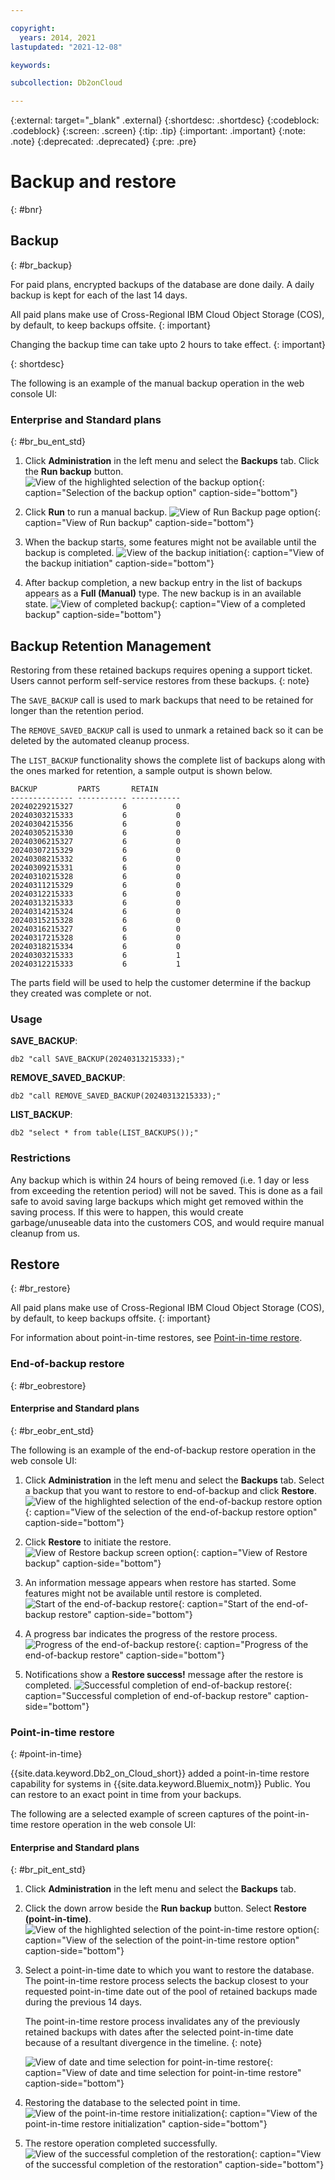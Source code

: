 ```yaml
---

copyright:
  years: 2014, 2021
lastupdated: "2021-12-08"

keywords:

subcollection: Db2onCloud

---
```



{:external: target="_blank" .external}
{:shortdesc: .shortdesc}
{:codeblock: .codeblock}
{:screen: .screen}
{:tip: .tip}
{:important: .important}
{:note: .note}
{:deprecated: .deprecated}
{:pre: .pre}

# Backup and restore
{: #bnr}

## Backup
{: #br_backup}

For paid plans, encrypted backups of the database are done daily. A daily backup is kept for each of the last 14 days.

All paid plans make use of Cross-Regional IBM Cloud Object Storage (COS), by default, to keep backups offsite. {: important}

Changing the backup time can take upto 2 hours to take effect. {: important}

{: shortdesc}

The following is an example of the manual backup operation in the web console UI:

### Enterprise and Standard plans
{: #br_bu_ent_std}

1. Click **Administration** in the left menu and select the **Backups** tab. Click the **Run backup** button.
![View of the highlighted selection of the backup option](images/backup_v2.png "Backup and restore console page"){: caption="Selection of the backup option" caption-side="bottom"}

2. Click **Run** to run a manual backup.
![View of Run Backup page option](images/backup_run_v2.png "Backup and restore console page"){: caption="View of Run backup" caption-side="bottom"}

3. When the backup starts, some features might not be available until the backup is completed.
![View of the backup initiation](images/backup_initiated_v2.png "Backup and restore console page"){: caption="View of the backup initiation" caption-side="bottom"}

4. After backup completion, a new backup entry in the list of backups appears as a **Full (Manual)** type. The new backup is in an available state.
![View of completed backup](images/backup_completed_v2.png "Backup and restore console page"){: caption="View of a completed backup" caption-side="bottom"}



## Backup Retention Management

Restoring from these retained backups requires opening a support ticket. Users cannot perform self-service restores from these backups.
{: note}

The `SAVE_BACKUP` call is used to mark backups that need to be retained for longer than the retention period.

The `REMOVE_SAVED_BACKUP` call is used to unmark a retained back so it can be deleted by the automated cleanup process.

The `LIST_BACKUP` functionality shows the complete list of backups along with the ones marked for retention, a sample output is shown below.

```
BACKUP         PARTS       RETAIN
-------------- ----------- -----------
20240229215327           6           0
20240303215333           6           0
20240304215356           6           0
20240305215330           6           0
20240306215327           6           0
20240307215329           6           0
20240308215332           6           0
20240309215331           6           0
20240310215328           6           0
20240311215329           6           0
20240312215333           6           0
20240313215333           6           0
20240314215324           6           0
20240315215328           6           0
20240316215327           6           0
20240317215328           6           0
20240318215334           6           0
20240303215333           6           1
20240312215333           6           1
```

The parts field will be used to help the customer determine if the backup they created was complete or not.

### Usage

**SAVE_BACKUP**:

`db2 "call SAVE_BACKUP(20240313215333);"`

**REMOVE_SAVED_BACKUP**:

`db2 "call REMOVE_SAVED_BACKUP(20240313215333);"`

**LIST_BACKUP**:

`db2 "select * from table(LIST_BACKUPS());"`

### Restrictions

Any backup which is within 24 hours of being removed (i.e. 1 day or less from exceeding the retention period) will not be saved. This is done as a fail safe to avoid saving large backups which might get removed within the saving process. If this were to happen, this would create garbage/unuseable data into the customers COS, and would require manual cleanup from us.

## Restore
{: #br_restore}

All paid plans make use of Cross-Regional IBM Cloud Object Storage (COS), by default, to keep backups offsite. {: important}

For information about point-in-time restores, see [Point-in-time restore](#point-in-time).






### End-of-backup restore
{: #br_eobrestore}

#### Enterprise and Standard plans
{: #br_eobr_ent_std}

The following is an example of the end-of-backup restore operation in the web console UI:

1. Click **Administration** in the left menu and select the **Backups** tab. Select a backup that you want to restore to end-of-backup and click **Restore**.
![View of the highlighted selection of the end-of-backup restore option](images/eobrestore_selection_v2.png "Backup and restore console page"){: caption="View of the selection of the end-of-backup restore option" caption-side="bottom"}

2. Click **Restore** to initiate the restore.
![View of Restore backup screen option](images/eobrestore_restore_backup_v2.png "Backup and restore console page"){: caption="View of Restore backup" caption-side="bottom"}

3. An information message appears when restore has started. Some features might not be available until restore is completed.
![Start of the end-of-backup restore](images/eobrestore_started_v2.png "Backup and restore console page"){: caption="Start of the end-of-backup restore" caption-side="bottom"}

4. A progress bar indicates the progress of the restore process.
![Progress of the end-of-backup restore](images/eobrestore_progress_v2.png "Backup and restore console page"){: caption="Progress of the end-of-backup restore" caption-side="bottom"}

5. Notifications show a **Restore success!** message after the restore is completed.
![Successful completion of end-of-backup restore](images/eobrestore_success_v2.png "Backup and restore console page"){: caption="Successful completion of end-of-backup restore" caption-side="bottom"}

### Point-in-time restore
{: #point-in-time}

{{site.data.keyword.Db2_on_Cloud_short}} added a point-in-time restore capability for systems in {{site.data.keyword.Bluemix_notm}} Public. You can restore to an exact point in time from your backups.

The following are a selected example of screen captures of the point-in-time restore operation in the web console UI:

#### Enterprise and Standard plans
{: #br_pit_ent_std}

1. Click **Administration** in the left menu and select the **Backups** tab.

2. Click the down arrow beside the **Run backup** button. Select **Restore (point-in-time)**.
![View of the highlighted selection of the point-in-time restore option](images/pit_restore_pick_v2.png "Backup and restore console page"){: caption="View of the selection of the point-in-time restore option" caption-side="bottom"}

3. Select a point-in-time date to which you want to restore the database. The point-in-time restore process selects the backup closest to your requested point-in-time date out of the pool of retained backups made during the previous 14 days.

   The point-in-time restore process invalidates any of the previously retained backups with dates after the selected point-in-time date because of a resultant divergence in the timeline.
   {: note}

   ![View of date and time selection for point-in-time restore](images/pit_restore_date_v2.png "Backup and restore console page"){: caption="View of date and time selection for point-in-time restore" caption-side="bottom"}

4. Restoring the database to the selected point in time.
![View of the point-in-time restore initialization](images/pit_restore_progress_v2.png "Initialization of point-in-time restoration"){: caption="View of the point-in-time restore initialization" caption-side="bottom"}

5. The restore operation completed successfully.
![View of the successful completion of the restoration](images/pit_restore_successful_v2.png "Successful completion"){: caption="View of the successful completion of the restoration" caption-side="bottom"}
